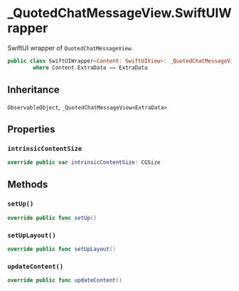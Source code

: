 # \_QuotedChatMessageView.SwiftUIWrapper

SwiftUI wrapper of `QuotedChatMessageView`.

``` swift
public class SwiftUIWrapper<Content: SwiftUIView>: _QuotedChatMessageView<ExtraData>, ObservableObject
        where Content.ExtraData == ExtraData
```

## Inheritance

`ObservableObject`, `_QuotedChatMessageView<ExtraData>`

## Properties

### `intrinsicContentSize`

``` swift
override public var intrinsicContentSize: CGSize 
```

## Methods

### `setUp()`

``` swift
override public func setUp() 
```

### `setUpLayout()`

``` swift
override public func setUpLayout() 
```

### `updateContent()`

``` swift
override public func updateContent() 
```
